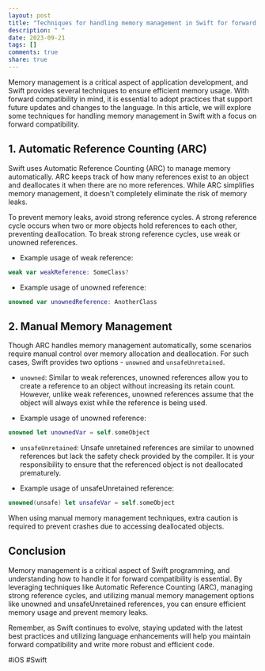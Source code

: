 ```yaml
---
layout: post
title: "Techniques for handling memory management in Swift for forward compatibility"
description: " "
date: 2023-09-21
tags: []
comments: true
share: true
---
```


Memory management is a critical aspect of application development, and Swift provides several techniques to ensure efficient memory usage. With forward compatibility in mind, it is essential to adopt practices that support future updates and changes to the language. In this article, we will explore some techniques for handling memory management in Swift with a focus on forward compatibility.

## 1. Automatic Reference Counting (ARC)

Swift uses Automatic Reference Counting (ARC) to manage memory automatically. ARC keeps track of how many references exist to an object and deallocates it when there are no more references. While ARC simplifies memory management, it doesn't completely eliminate the risk of memory leaks.

To prevent memory leaks, avoid strong reference cycles. A strong reference cycle occurs when two or more objects hold references to each other, preventing deallocation. To break strong reference cycles, use weak or unowned references.

* Example usage of weak reference:
```swift
weak var weakReference: SomeClass?
```

* Example usage of unowned reference:
```swift
unowned var unownedReference: AnotherClass
```

## 2. Manual Memory Management

Though ARC handles memory management automatically, some scenarios require manual control over memory allocation and deallocation. For such cases, Swift provides two options - `unowned` and `unsafeUnretained`.

* `unowned`: Similar to weak references, unowned references allow you to create a reference to an object without increasing its retain count. However, unlike weak references, unowned references assume that the object will always exist while the reference is being used.

* Example usage of unowned reference:
```swift
unowned let unownedVar = self.someObject
```

* `unsafeUnretained`: Unsafe unretained references are similar to unowned references but lack the safety check provided by the compiler. It is your responsibility to ensure that the referenced object is not deallocated prematurely.

* Example usage of unsafeUnretained reference:
```swift
unowned(unsafe) let unsafeVar = self.someObject
```

When using manual memory management techniques, extra caution is required to prevent crashes due to accessing deallocated objects.

## Conclusion

Memory management is a critical aspect of Swift programming, and understanding how to handle it for forward compatibility is essential. By leveraging techniques like Automatic Reference Counting (ARC), managing strong reference cycles, and utilizing manual memory management options like unowned and unsafeUnretained references, you can ensure efficient memory usage and prevent memory leaks.

Remember, as Swift continues to evolve, staying updated with the latest best practices and utilizing language enhancements will help you maintain forward compatibility and write more robust and efficient code.

#iOS #Swift